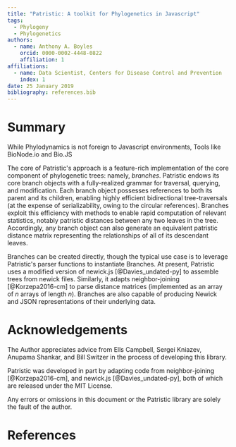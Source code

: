 ```yaml
---
title: "Patristic: A toolkit for Phylogenetics in Javascript"
tags:
  - Phylogeny
  - Phylogenetics
authors:
  - name: Anthony A. Boyles
    orcid: 0000-0002-4448-0822
    affiliation: 1
affiliations:
  - name: Data Scientist, Centers for Disease Control and Prevention
    index: 1
date: 25 January 2019
bibliography: references.bib
---
```


# Summary

While Phylodynamics is not foreign to Javascript environments,
Tools like BioNode.io and Bio.JS

The core of Patristic's approach is a feature-rich implementation of the core
component of phylogenetic trees: namely, _branches_. Patristic endows its core
branch objects with a fully-realized grammar for traversal, querying, and
modification. Each branch object possesses references to both its parent and its
children, enabling highly efficient bidirectional tree-traversals (at the
expense of serializability, owing to the circular references). Branches exploit
this efficiency with methods to enable rapid computation of relevant statistics,
notably patristic distances between any two leaves in the tree. Accordingly, any
branch object can also generate an equivalent patristic distance matrix
representing the relationships of all of its descendant leaves.

Branches can be created directly, though the typical use case is to leverage
Patristic's parser functions to instantiate Branches. At present, Patristic uses
a modified version of newick.js [@Davies_undated-py] to assemble trees from
newick files. Similarly, it adapts neighbor-joining [@Korzepa2016-cm] to parse
distance matrices (implemented as an array of _n_ arrays of length _n_).
Branches are also capable of producing Newick and JSON representations of their
underlying data.

# Acknowledgements

The Author appreciates advice from Ells Campbell, Sergei Kniazev, Anupama
Shankar, and Bill Switzer in the process of developing this library.

Patristic was developed in part by adapting code from neighbor-joining
[@Korzepa2016-cm], and newick.js [@Davies_undated-py], both of which are
released under the MIT License.

Any errors or omissions in this document or the Patristic library are solely the
fault of the author.

# References

